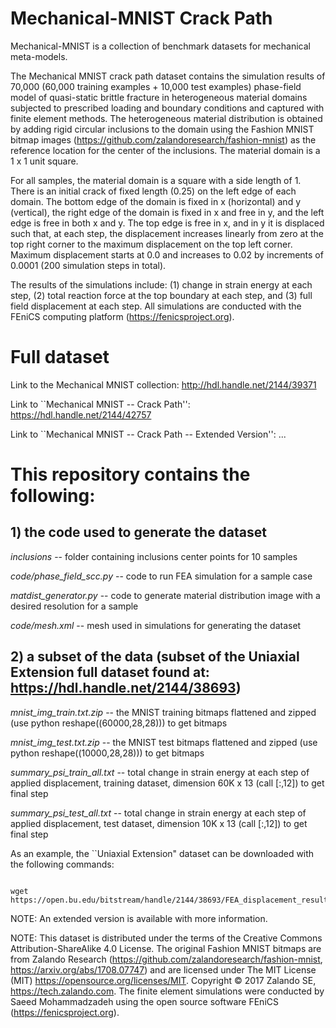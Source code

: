 # Mechanical-MNIST Crack Path
Mechanical-MNIST is a collection of benchmark datasets for mechanical meta-models.

The Mechanical MNIST crack path dataset contains the simulation results of 70,000 (60,000 training examples + 10,000 test examples) phase-field model of quasi-static brittle fracture in heterogeneous material domains subjected to prescribed loading and boundary conditions and captured with finite element methods. The heterogeneous material distribution is obtained by adding rigid circular inclusions to the domain using the Fashion MNIST bitmap images (https://github.com/zalandoresearch/fashion-mnist) as the reference location for the center of the inclusions. The material domain is a 1 x 1 unit square. 

For all samples, the material domain is a square with a side length of 1. There is an initial crack of fixed length (0.25) on the left edge of each domain. The bottom edge of the domain is fixed in x (horizontal) and y (vertical), the right edge of the domain is fixed in x and free in y, and the left edge is free in both x and y. The top edge is free in x, and in y it is displaced such that, at each step, the displacement increases linearly from zero at the top right corner to the maximum displacement on the top left corner. Maximum displacement starts at 0.0 and increases to 0.02 by increments of 0.0001 (200 simulation steps in total).

The results of the simulations include: (1) change in strain energy at each step, (2) total reaction force at the top boundary at each step, and (3) full field displacement at each step. All simulations are conducted with the FEniCS computing platform (https://fenicsproject.org).

# Full dataset

Link to the Mechanical MNIST collection: http://hdl.handle.net/2144/39371

Link to ``Mechanical MNIST -- Crack Path'': https://hdl.handle.net/2144/42757

Link to ``Mechanical MNIST -- Crack Path -- Extended Version'': ...

# This repository contains the following:

## 1) the code used to generate the dataset

*inclusions* -- folder containing inclusions center points for 10 samples

*code/phase_field_scc.py* -- code to run FEA simulation for a sample case

*matdist_generator.py* -- code to generate material distribution image with a desired resolution for a sample

*code/mesh.xml* -- mesh used in simulations for generating the dataset

## 2) a subset of the data (subset of the Uniaxial Extension full dataset found at: https://hdl.handle.net/2144/38693)

*mnist_img_train.txt.zip* -- the MNIST training bitmaps flattened and zipped (use python reshape((60000,28,28))) to get bitmaps

*mnist_img_test.txt.zip* -- the MNIST test bitmaps flattened and zipped (use python reshape((10000,28,28))) to get bitmaps

*summary_psi_train_all.txt* -- total change in strain energy at each step of applied displacement, training dataset, dimension 60K x 13 (call [:,12]) to get final step 

*summary_psi_test_all.txt* -- total change in strain energy at each step of applied displacement, test dataset, dimension 10K x 13 (call [:,12]) to get final step 

As an example, the ``Uniaxial Extension" dataset can be downloaded with the following commands: 
<pre><code>
wget https://open.bu.edu/bitstream/handle/2144/38693/FEA_displacement_results_step12.zip
</code></pre>

NOTE: An extended version is available with more information.

NOTE: This dataset is distributed under the terms of the Creative Commons Attribution-ShareAlike 4.0 License. The original Fashion MNIST bitmaps are from Zalando Research (https://github.com/zalandoresearch/fashion-mnist, https://arxiv.org/abs/1708.07747) and are licensed under The MIT License (MIT) https://opensource.org/licenses/MIT. Copyright © 2017 Zalando SE, https://tech.zalando.com. The finite element simulations were conducted by Saeed Mohammadzadeh using the open source software FEniCS (https://fenicsproject.org).
